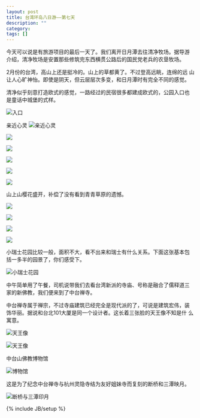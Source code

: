 ```yaml
---
layout: post
title: 台湾环岛八日游——第七天
description: ""
category:
tags: []
---
```


今天可以说是有旅游项目的最后一天了。我们离开日月潭去往清净牧场。据导游
介绍，清净牧场是安置那些修筑完东西横贯公路后的国民党老兵的农垦牧场。

2月份的台湾，高山上还是挺冷的。山上的草都黄了。不过登高远眺，连绵的远
山让人心旷神怡。即使是阴天，但云层层次多变，和日月潭时有完全不同的感觉。

清净似乎刻意打造欧式的感觉，一路经过的民宿很多都建成欧式的，公园入口也
是童话中城堡的式样。

![入口](http://i46.photobucket.com/albums/f136/bird_frank/_IGP6113_zps5d6645df.jpg)

亲近心灵
![亲近心灵](http://i46.photobucket.com/albums/f136/bird_frank/_IGP6121_zpsac6900bb.jpg)

<a
href="http://i46.photobucket.com/albums/f136/bird_frank/_IGP6122_zps633b0d3e.jpg"
target="_blank" alt="远眺群山"><img
src="http://i46.photobucket.com/albums/f136/bird_frank/_IGP6122_zps633b0d3e.jpg"
/></a>

<a
href="http://i46.photobucket.com/albums/f136/bird_frank/_IGP6128_zps83ecefc8.jpg"
target="_blank" alt=""><img
src="http://i46.photobucket.com/albums/f136/bird_frank/_IGP6128_zps83ecefc8.jpg"
/></a>

<a
href="http://i46.photobucket.com/albums/f136/bird_frank/_IGP6163_zps90af4025.jpg"
target="_blank" alt=""><img
src="http://i46.photobucket.com/albums/f136/bird_frank/_IGP6163_zps90af4025.jpg"
/></a>

<a
href="http://i46.photobucket.com/albums/f136/bird_frank/_IGP6165_zps0acadc38.jpg"
target="_blank" alt=""><img
src="http://i46.photobucket.com/albums/f136/bird_frank/_IGP6165_zps0acadc38.jpg"
/></a>

<a
href="http://i46.photobucket.com/albums/f136/bird_frank/_IGP6169_zpse746b2d2.jpg"
target="_blank" alt=""><img
src="http://i46.photobucket.com/albums/f136/bird_frank/_IGP6169_zpse746b2d2.jpg"
/></a>

山上山樱花盛开，补偿了没有看到青青草原的遗憾。

<a
href="http://i46.photobucket.com/albums/f136/bird_frank/_IGP6183_zps154bfa0c.jpg"
target="_blank" alt=""><img
src="http://i46.photobucket.com/albums/f136/bird_frank/_IGP6183_zps154bfa0c.jpg"
/></a>

<a
href="http://i46.photobucket.com/albums/f136/bird_frank/_IGP6194_zps42443365.jpg"
target="_blank" alt=""><img
src="http://i46.photobucket.com/albums/f136/bird_frank/_IGP6194_zps42443365.jpg"
/></a>

<a
href="http://i46.photobucket.com/albums/f136/bird_frank/_IGP6114_zpsf9ccb305.jpg"
target="_blank" alt=""><img
src="http://i46.photobucket.com/albums/f136/bird_frank/_IGP6114_zpsf9ccb305.jpg"
/></a>

<a
href="http://i46.photobucket.com/albums/f136/bird_frank/_IGP6224_zpsae9f9e84.jpg"
target="_blank" alt=""><img
src="http://i46.photobucket.com/albums/f136/bird_frank/_IGP6224_zpsae9f9e84.jpg"
/></a>

小瑞士花园比较一般，面积不大，看不出来和瑞士有什么关系。下面这张基本包
括一多半的园景了，你们感受下。

![小瑞士花园](http://i46.photobucket.com/albums/f136/bird_frank/_IGP6220_zpsaff145c4.jpg)

中午简单用了午餐，司机说带我们去看台湾新派的寺庙、号称是融合了儒释道三
家的新佛教，我们便来到了中台禅寺。

中台禅寺属于禅宗，不过寺庙建筑已经完全是现代派的了，可说是建筑宏伟，装
饰华丽。据说和台北101大厦是同一个设计者。这长着三张脸的天王像不知是什
么寓意。

![天王像](http://i46.photobucket.com/albums/f136/bird_frank/_IGP6237_zpsfb6d6061.jpg)

![天王像](http://i46.photobucket.com/albums/f136/bird_frank/_IGP6238_zps9c251350.jpg)

中台山佛教博物馆

![博物馆](http://i46.photobucket.com/albums/f136/bird_frank/_IGP6245_zpsfff124b8.jpg)

这是为了纪念中台禅寺与杭州灵隐寺结为友好姐妹寺而复刻的断桥和三潭映月。

![断桥与三潭印月](http://i46.photobucket.com/albums/f136/bird_frank/_IGP6234_zps339c2614.jpg)










{% include JB/setup %}
